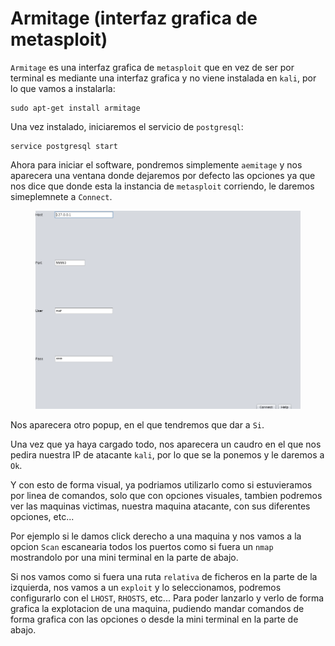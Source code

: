 # Armitage (interfaz grafica de metasploit)

`Armitage` es una interfaz grafica de `metasploit` que en vez de ser por terminal es mediante una interfaz grafica y no viene instalada en `kali`, por lo que vamos a instalarla:

```shell
sudo apt-get install armitage
```

Una vez instalado, iniciaremos el servicio de `postgresql`:

```shell
service postgresql start
```

Ahora para iniciar el software, pondremos simplemente `aemitage` y nos aparecera una ventana donde dejaremos por defecto las opciones ya que nos dice que donde esta la instancia de `metasploit` corriendo, le daremos simeplemnete a `Connect`.

<figure><img src="../../../.gitbook/assets/image (49) (1).png" alt=""><figcaption></figcaption></figure>

Nos aparecera otro popup, en el que tendremos que dar a `Si`.

Una vez que ya haya cargado todo, nos aparecera un caudro en el que nos pedira nuestra IP de atacante `kali`, por lo que se la ponemos y le daremos a `Ok`.

Y con esto de forma visual, ya podriamos utilizarlo como si estuvieramos por linea de comandos, solo que con opciones visuales, tambien podremos ver las maquinas victimas, nuestra maquina atacante, con sus diferentes opciones, etc...

Por ejemplo si le damos click derecho a una maquina y nos vamos a la opcion `Scan` escanearia todos los puertos como si fuera un `nmap` mostrandolo por una mini terminal en la parte de abajo.

Si nos vamos como si fuera una ruta `relativa` de ficheros en la parte de la izquierda, nos vamos a un `exploit` y lo seleccionamos, podremos configurarlo con el `LHOST`, `RHOSTS`, etc... Para poder lanzarlo y verlo de forma grafica la explotacion de una maquina, pudiendo mandar comandos de forma grafica con las opciones o desde la mini terminal en la parte de abajo.
